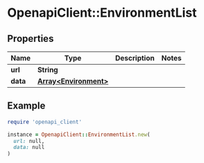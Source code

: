 # OpenapiClient::EnvironmentList

## Properties

| Name | Type | Description | Notes |
| ---- | ---- | ----------- | ----- |
| **url** | **String** |  |  |
| **data** | [**Array&lt;Environment&gt;**](Environment.md) |  |  |

## Example

```ruby
require 'openapi_client'

instance = OpenapiClient::EnvironmentList.new(
  url: null,
  data: null
)
```

